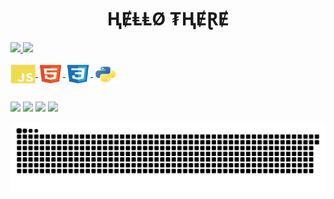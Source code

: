 <h1 align="center">ⱧɆⱠⱠØ ₮ⱧɆⱤɆ</h1>

<div>
  <a href="https://github.com/elton-souza">
  <img height="180em" src="https://github-readme-stats.vercel.app/api?username=elton-souza&show_icons=true&theme=vision-friendly-dark&include_all_commits=true&count_private=true"/>
  <img height="180em" src="https://github-readme-stats.vercel.app/api/top-langs/?username=elton-souza&layout=compact&langs_count=16&theme=vision-friendly-dark"/>
</div>
<div style="display: inline_block"><br>
  <img align="center" alt="elton-Js" height="30" width="40" src="https://raw.githubusercontent.com/devicons/devicon/master/icons/javascript/javascript-plain.svg">
  <img align="center" alt="elton-HTML" height="30" width="40" src="https://raw.githubusercontent.com/devicons/devicon/master/icons/html5/html5-original.svg">
  <img align="center" alt="elton-CSS" height="30" width="40" src="https://raw.githubusercontent.com/devicons/devicon/master/icons/css3/css3-original.svg">
  <img align="center" alt="elton-Python" height="30" width="40" src="https://raw.githubusercontent.com/devicons/devicon/master/icons/python/python-original.svg">
</div>
  
  ##


<a href="https://www.instagram.com/notle.py" target="_blank"><img src="https://img.shields.io/badge/-Instagram-%23E4405F?style=for-the-badge&logo=instagram&logoColor=white" target="_blank"></a>
<a href="https://www.twitch.tv/notlesz" target="_blank"><img src="https://img.shields.io/badge/Twitch-9146FF?style=for-the-badge&logo=twitch&logoColor=white" target="_blank"></a>
<a href = "mailto:elton.souza1515@hotmail.com"><img src="https://img.shields.io/badge/-Gmail-%23333?style=for-the-badge&logo=gmail&logoColor=white" target="_blank"></a>
<a href="https:https://www.linkedin.com/in/elton-souza-444398206" target="_blank"><img src="https://img.shields.io/badge/-LinkedIn-%230077B5?style=for-the-badge&logo=linkedin&logoColor=white" target="_blank"></a> 
  
  ![Snake animation](https://github.com/elton-souza/elton-souza/blob/output/github-contribution-grid-snake.svg)
 
</div>
